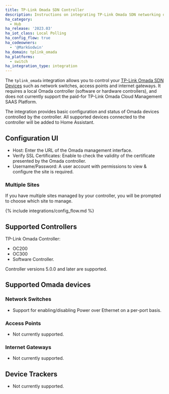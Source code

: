 ```yaml
---
title: TP-Link Omada SDN Controller
description: Instructions on integrating TP-Link Omada SDN networking devices to Home Assistant.
ha_category:
  - Hub
ha_release: '2023.03'
ha_iot_class: Local Polling
ha_config_flow: true
ha_codeowners:
  - '@MarkGodwin'
ha_domain: tplink_omada
ha_platforms:
  - switch
ha_integration_type: integration
---
```


The `tplink_omada` integration allows you to control your [TP-Link Omada SDN Devices](https://www.tp-link.com/us/omada-sdn/) such as network switches, access points and internet gateways. It requires a local Omada controller (software or hardware controllers), and does not currently support the paid-for TP-Link Omada Cloud Management SAAS Platform.

The integration provides basic configuration and status of Omada devices controlled by the controller. All supported devices connected to the controller will be added to Home Assistant.

## Configuration UI

- Host: Enter the URL of the Omada management interface.
- Verify SSL Certificates: Enable to check the validity of the certificate presented by the Omada controller.
- Username/Password: A user account with permissions to view & configure the site is required.

### Multiple Sites
If you have multiple sites managed by your controller, you will be prompted to choose which site to manage.

{% include integrations/config_flow.md %}

## Supported Controllers

TP-Link Omada Controller:

- OC200
- OC300
- Software Controller.

Controller versions 5.0.0 and later are supported.

## Supported Omada devices

### Network Switches

- Support for enabling/disabling Power over Ethernet on a per-port basis.

### Access Points

- Not currently supported.

### Internet Gateways

- Not currently supported.

## Device Trackers

- Not currently supported.
